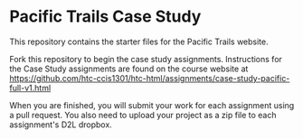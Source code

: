 # Pacific Trails Case Study
This repository contains the starter files for the Pacific Trails website.  

Fork this repository to begin the case study assignments. Instructions for the Case Study assignments are found on the course website at https://github.com/htc-ccis1301/htc-html/assignments/case-study-pacific-full-v1.html

When you are finished, you will submit your work for each assignment using a pull request.  You also need to upload 
your project as a zip file to each assignment's D2L dropbox.
